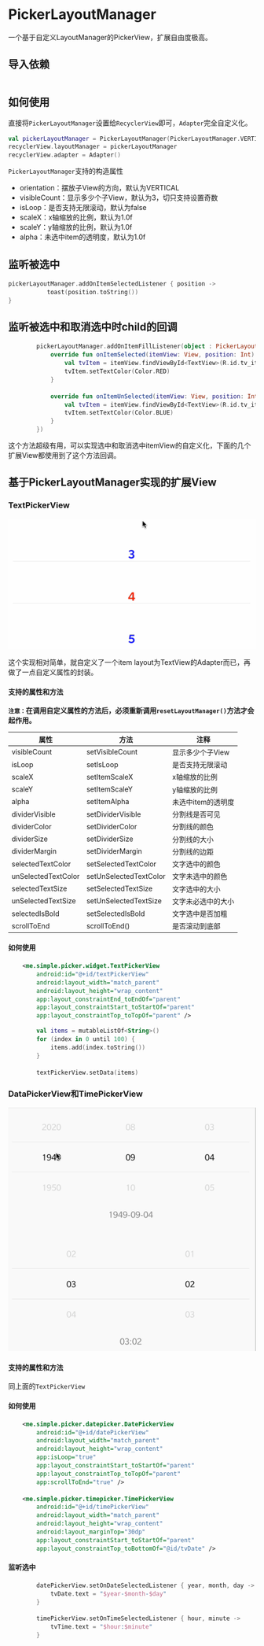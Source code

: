 # PickerLayoutManager

一个基于自定义LayoutManager的PickerView，扩展自由度极高。



## 导入依赖

```gr

```

## 如何使用

直接将`PickerLayoutManager`设置给`RecyclerView`即可，`Adapter`完全自定义化。

```kotlin
val pickerLayoutManager = PickerLayoutManager(PickerLayoutManager.VERTICAL)
recyclerView.layoutManager = pickerLayoutManager
recyclerView.adapter = Adapter()
```

`PickerLayoutManager`支持的构造属性

* orientation：摆放子View的方向，默认为VERTICAL
* visibleCount：显示多少个子View，默认为3，切只支持设置奇数
* isLoop：是否支持无限滚动，默认为false
* scaleX：x轴缩放的比例，默认为1.0f
* scaleY：y轴缩放的比例，默认为1.0f
* alpha：未选中item的透明度，默认为1.0f

## 监听被选中

```kotlin
pickerLayoutManager.addOnItemSelectedListener { position ->
           toast(position.toString()) 
}
```

## 监听被选中和取消选中时child的回调

```kotlin
        pickerLayoutManager.addOnItemFillListener(object : PickerLayoutManager.OnItemFillListener {
            override fun onItemSelected(itemView: View, position: Int) {
                val tvItem = itemView.findViewById<TextView>(R.id.tv_item)
                tvItem.setTextColor(Color.RED)
            }

            override fun onItemUnSelected(itemView: View, position: Int) {
                val tvItem = itemView.findViewById<TextView>(R.id.tv_item)
                tvItem.setTextColor(Color.BLUE)
            }
        })
```

这个方法超级有用，可以实现选中和取消选中itemView的自定义化，下面的几个扩展View都使用到了这个方法回调。

## 基于PickerLayoutManager实现的扩展View

### TextPickerView

![](files/gif_text_picker.gif)

这个实现相对简单，就自定义了一个item layout为TextView的Adapter而已，再做了一点自定义属性的封装。

#### 支持的属性和方法

**`注意：`在调用自定义属性的方法后，必须重新调用`resetLayoutManager()`方法才会起作用。**

| 属性        | 方法 | 注释 |
| ------------------- | ------------- | ---- |
| visibleCount        | setVisibleCount | 显示多少个子View |
| isLoop              | setIsLoop | 是否支持无限滚动 |
| scaleX              | setItemScaleX | x轴缩放的比例 |
| scaleY              | setItemScaleY | y轴缩放的比例 |
| alpha               | setItemAlpha | 未选中item的透明度 |
| dividerVisible      | setDividerVisible | 分割线是否可见 |
| dividerColor        | setDividerColor | 分割线的颜色 |
| dividerSize         | setDividerSize | 分割线的大小 |
| dividerMargin       | setDividerMargin | 分割线的边距 |
| selectedTextColor   | setSelectedTextColor | 文字选中的颜色 |
| unSelectedTextColor | setUnSelectedTextColor | 文字未选中的颜色 |
| selectedTextSize    | setSelectedTextSize | 文字选中的大小 |
| unSelectedTextSize  | setUnSelectedTextSize | 文字未必选中的大小 |
| selectedIsBold      | setSelectedIsBold | 文字选中是否加粗 |
| scrollToEnd         | scrollToEnd() | 是否滚动到底部 |

#### 如何使用

```xml
    <me.simple.picker.widget.TextPickerView
        android:id="@+id/textPickerView"
        android:layout_width="match_parent"
        android:layout_height="wrap_content"
        app:layout_constraintEnd_toEndOf="parent"
        app:layout_constraintStart_toStartOf="parent"
        app:layout_constraintTop_toTopOf="parent" />
```

```kotlin
        val items = mutableListOf<String>()
        for (index in 0 until 100) {
            items.add(index.toString())
        }

        textPickerView.setData(items)
```

### DataPickerView和TimePickerView

![](files/gif_date_time_picker.gif)

#### 支持的属性和方法

同上面的`TextPickerView`

#### 如何使用

```xml
    <me.simple.picker.datepicker.DatePickerView
        android:id="@+id/datePickerView"
        android:layout_width="match_parent"
        android:layout_height="wrap_content"
        app:isLoop="true"
        app:layout_constraintStart_toStartOf="parent"
        app:layout_constraintTop_toTopOf="parent"
        app:scrollToEnd="true" />

    <me.simple.picker.timepicker.TimePickerView
        android:id="@+id/timePickerView"
        android:layout_width="match_parent"
        android:layout_height="wrap_content"
        android:layout_marginTop="30dp"
        app:layout_constraintStart_toStartOf="parent"
        app:layout_constraintTop_toBottomOf="@id/tvDate" />
```

#### 监听选中

```kotlin
        datePickerView.setOnDateSelectedListener { year, month, day ->
            tvDate.text = "$year-$month-$day"
        }

        timePickerView.setOnTimeSelectedListener { hour, minute ->
            tvTime.text = "$hour:$minute"
        }
```

